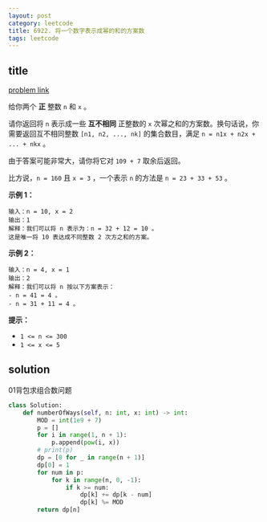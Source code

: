 ```yaml
---
layout: post
category: leetcode
title: 6922. 将一个数字表示成幂的和的方案数
tags: leetcode
---
```


## title
[problem link](https://leetcode.cn/problems/ways-to-express-an-integer-as-sum-of-powers/)

给你两个 **正** 整数 `n` 和 `x` 。

请你返回将 `n` 表示成一些 **互不相同** 正整数的 `x` 次幂之和的方案数。换句话说，你需要返回互不相同整数 `[n1, n2, ..., nk]` 的集合数目，满足 `n = n1x + n2x + ... + nkx` 。

由于答案可能非常大，请你将它对 `109 + 7` 取余后返回。

比方说，`n = 160` 且 `x = 3` ，一个表示 `n` 的方法是 `n = 23 + 33 + 53` 。

 

**示例 1：**

```
输入：n = 10, x = 2
输出：1
解释：我们可以将 n 表示为：n = 32 + 12 = 10 。
这是唯一将 10 表达成不同整数 2 次方之和的方案。
```

**示例 2：**

```
输入：n = 4, x = 1
输出：2
解释：我们可以将 n 按以下方案表示：
- n = 41 = 4 。
- n = 31 + 11 = 4 。
```

 

**提示：**

- `1 <= n <= 300`
- `1 <= x <= 5`

## solution

01背包求组合数问题

```python
class Solution:
    def numberOfWays(self, n: int, x: int) -> int:
        MOD = int(1e9 + 7)
        p = []
        for i in range(1, n + 1):
            p.append(pow(i, x))
        # print(p)
        dp = [0 for _ in range(n + 1)]
        dp[0] = 1
        for num in p:
            for k in range(n, 0, -1):
                if k >= num:
                    dp[k] += dp[k - num]
                    dp[k] %= MOD
        return dp[n]
```

